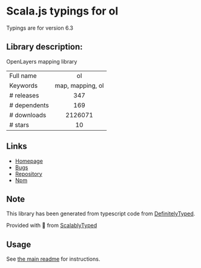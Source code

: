 
# Scala.js typings for ol

Typings are for version 6.3

## Library description:
OpenLayers mapping library

|                    |                 |
| ------------------ | :-------------: |
| Full name          | ol |
| Keywords           | map, mapping, ol |
| # releases         | 347 |
| # dependents       | 169 |
| # downloads        | 2126071 |
| # stars            | 10 |

## Links
- [Homepage](https://openlayers.org/)
- [Bugs](https://github.com/openlayers/openlayers/issues)
- [Repository](https://github.com/openlayers/openlayers)
- [Npm](https://www.npmjs.com/package/ol)
    


## Note
This library has been generated from typescript code from [DefinitelyTyped](https://definitelytyped.org).

Provided with :purple_heart: from [ScalablyTyped](https://github.com/oyvindberg/ScalablyTyped)

## Usage
See [the main readme](../../readme.md) for instructions.



